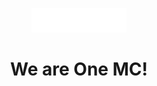 <p align="center">
  <img src="assets/images/Mc Logo.png" width="30%" height="60%">
</p>

<h1 align="center">We are One MC!</h1>

